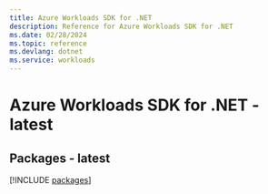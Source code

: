 ```yaml
---
title: Azure Workloads SDK for .NET
description: Reference for Azure Workloads SDK for .NET
ms.date: 02/28/2024
ms.topic: reference
ms.devlang: dotnet
ms.service: workloads
---
```

# Azure Workloads SDK for .NET - latest
## Packages - latest
[!INCLUDE [packages](workloads-index.md)]